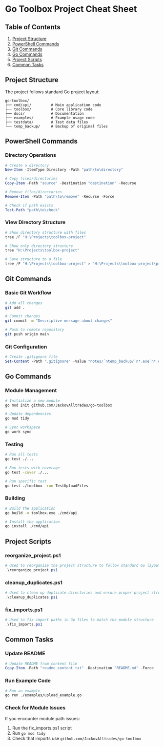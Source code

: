 # Go Toolbox Project Cheat Sheet

## Table of Contents
1. [Project Structure](#project-structure)
2. [PowerShell Commands](#powershell-commands)
3. [Git Commands](#git-commands)
4. [Go Commands](#go-commands)
5. [Project Scripts](#project-scripts)
6. [Common Tasks](#common-tasks)

## Project Structure

The project follows standard Go project layout:

```
go-toolbox/
├── cmd/api/         # Main application code
├── toolbox/         # Core library code
├── docs/            # Documentation
├── examples/        # Example usage code
├── testdata/        # Test data files
└── temp_backup/     # Backup of original files
```

## PowerShell Commands

### Directory Operations
```powershell
# Create a directory
New-Item -ItemType Directory -Path "path\to\directory"

# Copy files/directories
Copy-Item -Path "source" -Destination "destination" -Recurse

# Remove files/directories
Remove-Item -Path "path\to\remove" -Recurse -Force

# Check if path exists
Test-Path "path\to\check"
```

### View Directory Structure
```powershell
# Show directory structure with files
tree /F "H:\Projects\toolbox-project"

# Show only directory structure
tree "H:\Projects\toolbox-project"

# Save structure to a file
tree /F "H:\Projects\toolbox-project" > "H:\Projects\toolbox-project\project_structure.txt"
```

## Git Commands

### Basic Git Workflow
```bash
# Add all changes
git add .

# Commit changes
git commit -m "Descriptive message about changes"

# Push to remote repository
git push origin main
```

### Git Configuration
```powershell
# Create .gitignore file
Set-Content -Path ".gitignore" -Value "notes/`ntemp_backup/`n*.exe`n*.dll`n*.so`n*.dylib`n"
```

## Go Commands

### Module Management
```bash
# Initialize a new module
go mod init github.com/JackovAlltrades/go-toolbox

# Update dependencies
go mod tidy

# Sync workspace
go work sync
```

### Testing
```bash
# Run all tests
go test ./...

# Run tests with coverage
go test -cover ./...

# Run specific test
go test ./toolbox -run TestUploadFiles
```

### Building
```bash
# Build the application
go build -o toolbox.exe ./cmd/api

# Install the application
go install ./cmd/api
```

## Project Scripts

### reorganize_project.ps1
```powershell
# Used to reorganize the project structure to follow standard Go layout
.\reorganize_project.ps1
```

### cleanup_duplicates.ps1
```powershell
# Used to clean up duplicate directories and ensure proper project structure
.\cleanup_duplicates.ps1
```

### fix_imports.ps1
```powershell
# Used to fix import paths in Go files to match the module structure
.\fix_imports.ps1
```

## Common Tasks

### Update README
```powershell
# Update README from content file
Copy-Item -Path "readme_content.txt" -Destination "README.md" -Force
```

### Run Example Code
```bash
# Run an example
go run ./examples/upload_example.go
```

### Check for Module Issues
If you encounter module path issues:

1. Run the fix_imports.ps1 script
2. Run `go mod tidy`
3. Check that imports use `github.com/JackovAlltrades/go-toolbox`